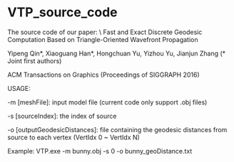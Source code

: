 # VTP_source_code

The source code of our paper: \\
Fast and Exact Discrete Geodesic Computation Based on Triangle-Oriented Wavefront Propagation

Yipeng Qin\*, Xiaoguang Han\*, Hongchuan Yu, Yizhou Yu, Jianjun Zhang (* Joint first authors)

ACM Transactions on Graphics (Proceedings of SIGGRAPH 2016)

USAGE:

-m [meshFile]: input model file (current code only support .obj files)

-s [sourceIndex]: the index of source

-o [outputGeodesicDistances]: file containing the geodesic distances from source to each vertex (VertIdx 0 ~ VertIdx N) 

Example: VTP.exe -m bunny.obj -s 0 -o bunny_geoDistance.txt
